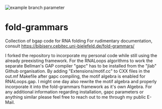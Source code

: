 ![example branch parameter](https://github.com/jlab/fold-grammars/actions/workflows/c-cpp.yml/badge.svg)

# fold-grammars
Collection of bgap code for RNA folding
For rudimentary documentation, consult https://bibiserv.cebitec.uni-bielefeld.de/fold-grammars/

I forked the repository to incorporate my personal code while still using the already preexisting framework. For the RNALoops algorithms to work the separate
Bellman's GAP compiler "gapc" has to be installed from the "jlab" Github organisation.
By adding "Extensions/motif.cc" to CXX files in the out.mf Makefile after gapc compiling, the motif algebra is enabled for RNALoops.gap. I might one day also rewrite the motif algebra
and properly incorporate it into the fold-grammars framework as it's own Algebra. 
For any additional information regarding installation, gapc parameters or anything similar please feel free to reach out to me through my public E-Mail.
